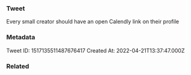 ### Tweet
Every small creator should have an open Calendly link on their profile

### Metadata
Tweet ID: 1517135511487676417
Created At: 2022-04-21T13:37:47.000Z

### Related

